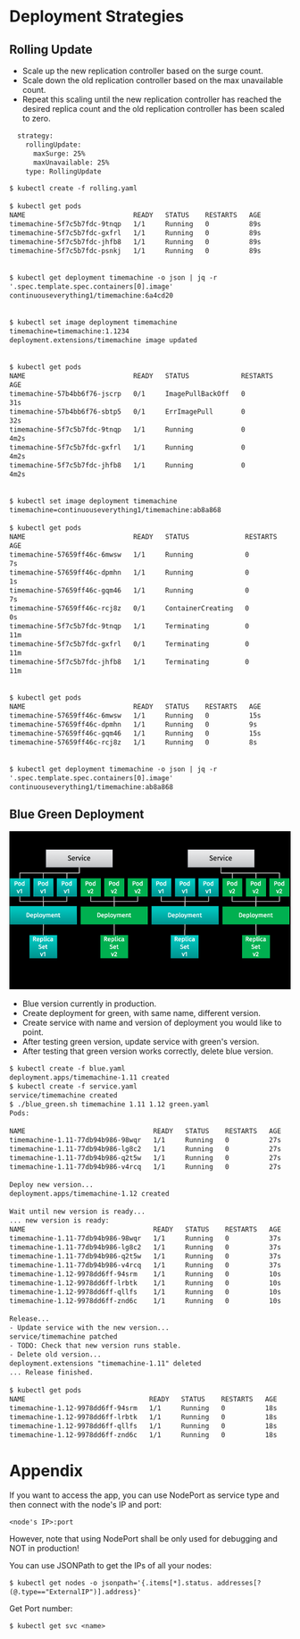 # Deployment Strategies

## Rolling Update
* Scale up the new replication controller based on the surge count.
* Scale down the old replication controller based on the max unavailable count.
* Repeat this scaling until the new replication controller has reached the desired replica count and the old replication controller has been scaled to zero.

```
  strategy:
    rollingUpdate:
      maxSurge: 25%
      maxUnavailable: 25%
    type: RollingUpdate
```

```
$ kubectl create -f rolling.yaml

$ kubectl get pods
NAME                           READY   STATUS    RESTARTS   AGE
timemachine-5f7c5b7fdc-9tnqp   1/1     Running   0          89s
timemachine-5f7c5b7fdc-gxfrl   1/1     Running   0          89s
timemachine-5f7c5b7fdc-jhfb8   1/1     Running   0          89s
timemachine-5f7c5b7fdc-psnkj   1/1     Running   0          89s


$ kubectl get deployment timemachine -o json | jq -r '.spec.template.spec.containers[0].image'
continuouseverything1/timemachine:6a4cd20


$ kubectl set image deployment timemachine timemachine=timemachine:1.1234 
deployment.extensions/timemachine image updated


$ kubectl get pods
NAME                           READY   STATUS             RESTARTS   AGE
timemachine-57b4bb6f76-jscrp   0/1     ImagePullBackOff   0          31s
timemachine-57b4bb6f76-sbtp5   0/1     ErrImagePull       0          32s
timemachine-5f7c5b7fdc-9tnqp   1/1     Running            0          4m2s
timemachine-5f7c5b7fdc-gxfrl   1/1     Running            0          4m2s
timemachine-5f7c5b7fdc-jhfb8   1/1     Running            0          4m2s


$ kubectl set image deployment timemachine timemachine=continuouseverything1/timemachine:ab8a868

$ kubectl get pods
NAME                           READY   STATUS              RESTARTS   AGE
timemachine-57659ff46c-6mwsw   1/1     Running             0          7s
timemachine-57659ff46c-dpmhn   1/1     Running             0          1s
timemachine-57659ff46c-gqm46   1/1     Running             0          7s
timemachine-57659ff46c-rcj8z   0/1     ContainerCreating   0          0s
timemachine-5f7c5b7fdc-9tnqp   1/1     Terminating         0          11m
timemachine-5f7c5b7fdc-gxfrl   0/1     Terminating         0          11m
timemachine-5f7c5b7fdc-jhfb8   1/1     Terminating         0          11m


$ kubectl get pods
NAME                           READY   STATUS    RESTARTS   AGE
timemachine-57659ff46c-6mwsw   1/1     Running   0          15s
timemachine-57659ff46c-dpmhn   1/1     Running   0          9s
timemachine-57659ff46c-gqm46   1/1     Running   0          15s
timemachine-57659ff46c-rcj8z   1/1     Running   0          8s


$ kubectl get deployment timemachine -o json | jq -r '.spec.template.spec.containers[0].image'
continuouseverything1/timemachine:ab8a868
```

## Blue Green Deployment
![Blue Green Deployment](https://raw.githubusercontent.com/continuouseverything/deployments/master/blue_green.png)
* Blue version currently in production.
* Create deployment for green, with same name, different version.
* Create service with name and version of deployment you would like to point.
* After testing green version, update service with green's version.
* After testing that green version works correctly, delete blue version.

```
$ kubectl create -f blue.yaml
deployment.apps/timemachine-1.11 created
$ kubectl create -f service.yaml
service/timemachine created
$ ./blue_green.sh timemachine 1.11 1.12 green.yaml
Pods:

NAME                                READY   STATUS    RESTARTS   AGE
timemachine-1.11-77db94b986-98wqr   1/1     Running   0          27s
timemachine-1.11-77db94b986-lg8c2   1/1     Running   0          27s
timemachine-1.11-77db94b986-q2t5w   1/1     Running   0          27s
timemachine-1.11-77db94b986-v4rcq   1/1     Running   0          27s

Deploy new version...
deployment.apps/timemachine-1.12 created

Wait until new version is ready...
... new version is ready:
NAME                                READY   STATUS    RESTARTS   AGE
timemachine-1.11-77db94b986-98wqr   1/1     Running   0          37s
timemachine-1.11-77db94b986-lg8c2   1/1     Running   0          37s
timemachine-1.11-77db94b986-q2t5w   1/1     Running   0          37s
timemachine-1.11-77db94b986-v4rcq   1/1     Running   0          37s
timemachine-1.12-9978dd6ff-94srm    1/1     Running   0          10s
timemachine-1.12-9978dd6ff-lrbtk    1/1     Running   0          10s
timemachine-1.12-9978dd6ff-qllfs    1/1     Running   0          10s
timemachine-1.12-9978dd6ff-znd6c    1/1     Running   0          10s

Release...
- Update service with the new version...
service/timemachine patched
- TODO: Check that new version runs stable.
- Delete old version...
deployment.extensions "timemachine-1.11" deleted
... Release finished.

$ kubectl get pods
NAME                               READY   STATUS    RESTARTS   AGE
timemachine-1.12-9978dd6ff-94srm   1/1     Running   0          18s
timemachine-1.12-9978dd6ff-lrbtk   1/1     Running   0          18s
timemachine-1.12-9978dd6ff-qllfs   1/1     Running   0          18s
timemachine-1.12-9978dd6ff-znd6c   1/1     Running   0          18s
```


# Appendix

If you want to access the app, you can use NodePort as service type and then connect with the node's IP and port:
```
<node's IP>:port
```
However, note that using NodePort shall be only used for debugging and NOT in production!

You can use JSONPath to get the IPs of all your nodes:
```
$ kubectl get nodes -o jsonpath='{.items[*].status. addresses[?(@.type=="ExternalIP")].address}'
```

Get Port number:
```
$ kubectl get svc <name>
```
